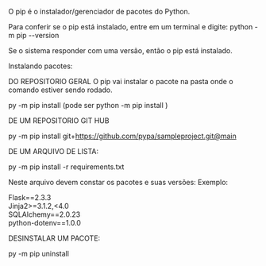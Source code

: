 O pip é o instalador/gerenciador de pacotes do Python.

Para conferir se o pip está instalado, entre em um terminal e digite:
python -m pip --version

Se o sistema responder com uma versão, então o pip está instalado.


Instalando pacotes:


DO REPOSITORIO GERAL
O pip vai instalar o pacote na pasta onde o comando estiver sendo rodado.

py -m pip install  <nome do pacote>
(pode ser python -m pip install  <nome do pacote>)


DE UM REPOSITORIO GIT HUB

py -m pip install git+https://github.com/pypa/sampleproject.git@main


DE UM ARQUIVO DE LISTA:

py -m pip install -r requirements.txt

Neste arquivo devem constar os pacotes e suas versões:
Exemplo:

Flask==2.3.3  
Jinja2>=3.1.2,<4.0  
SQLAlchemy==2.0.23  
python-dotenv==1.0.0


DESINSTALAR UM PACOTE:

py -m pip uninstall <nome do pacote>






